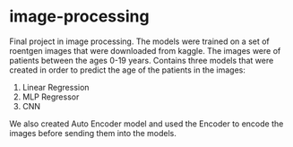 # image-processing
Final project in image processing.
The models were trained on a set of roentgen images that were downloaded from kaggle. 
The images were of patients between the ages 0-19 years.
Contains three models that were created in order to predict the age of the patients in the images:
1. Linear Regression
2. MLP Regressor
3. CNN

We also created Auto Encoder model and used the Encoder to encode the images before sending them into the models.
